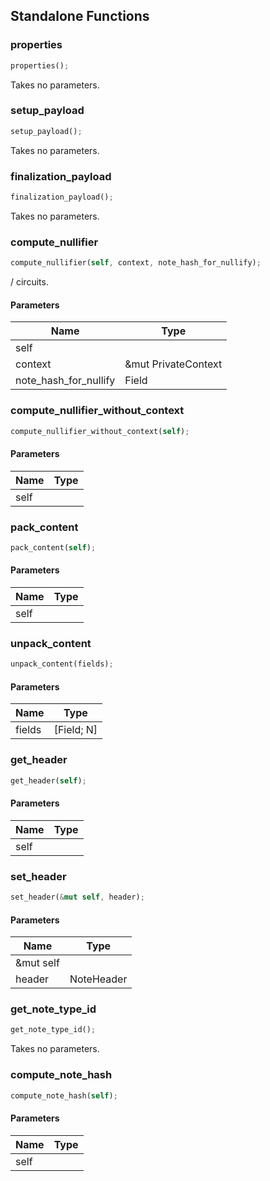 ## Standalone Functions

### properties

```rust
properties();
```

Takes no parameters.

### setup_payload

```rust
setup_payload();
```

Takes no parameters.

### finalization_payload

```rust
finalization_payload();
```

Takes no parameters.

### compute_nullifier

```rust
compute_nullifier(self, context, note_hash_for_nullify);
```

/ circuits.

#### Parameters
| Name | Type |
| --- | --- |
| self |  |
| context | &mut PrivateContext |
| note_hash_for_nullify | Field |

### compute_nullifier_without_context

```rust
compute_nullifier_without_context(self);
```

#### Parameters
| Name | Type |
| --- | --- |
| self |  |

### pack_content

```rust
pack_content(self);
```

#### Parameters
| Name | Type |
| --- | --- |
| self |  |

### unpack_content

```rust
unpack_content(fields);
```

#### Parameters
| Name | Type |
| --- | --- |
| fields | [Field; N] |

### get_header

```rust
get_header(self);
```

#### Parameters
| Name | Type |
| --- | --- |
| self |  |

### set_header

```rust
set_header(&mut self, header);
```

#### Parameters
| Name | Type |
| --- | --- |
| &mut self |  |
| header | NoteHeader |

### get_note_type_id

```rust
get_note_type_id();
```

Takes no parameters.

### compute_note_hash

```rust
compute_note_hash(self);
```

#### Parameters
| Name | Type |
| --- | --- |
| self |  |

